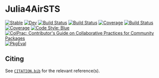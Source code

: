# Julia4AirSTS

[![Stable](https://img.shields.io/badge/docs-stable-blue.svg)](https://lkampoli.github.io/Julia4AirSTS/stable)
[![Dev](https://img.shields.io/badge/docs-dev-blue.svg)](https://lkampoli.github.io/Julia4AirSTS/dev)
[![Build Status](https://github.com/lkampoli/Julia4AirSTS/actions/workflows/CI.yml/badge.svg?branch=main)](https://github.com/lkampoli/Julia4AirSTS/actions/workflows/CI.yml?query=branch%3Amain)
[![Build Status](https://github.com/lkampoli/Julia4AirSTS/badges/main/pipeline.svg)](https://github.com/lkampoli/Julia4AirSTS/pipelines)
[![Coverage](https://github.com/lkampoli/Julia4AirSTS/badges/main/coverage.svg)](https://github.com/lkampoli/Julia4AirSTS/commits/main)
[![Build Status](https://travis-ci.com/lkampoli/Julia4AirSTS.svg?branch=main)](https://travis-ci.com/lkampoli/Julia4AirSTS)
[![Coverage](https://codecov.io/gh/lkampoli/Julia4AirSTS/branch/main/graph/badge.svg)](https://codecov.io/gh/lkampoli/Julia4AirSTS)
[![Code Style: Blue](https://img.shields.io/badge/code%20style-blue-4495d1.svg)](https://github.com/invenia/BlueStyle)
[![ColPrac: Contributor's Guide on Collaborative Practices for Community Packages](https://img.shields.io/badge/ColPrac-Contributor's%20Guide-blueviolet)](https://github.com/SciML/ColPrac)
[![PkgEval](https://JuliaCI.github.io/NanosoldierReports/pkgeval_badges/J/Julia4AirSTS.svg)](https://JuliaCI.github.io/NanosoldierReports/pkgeval_badges/report.html)

## Citing

See [`CITATION.bib`](CITATION.bib) for the relevant reference(s).
